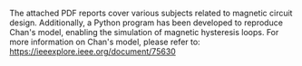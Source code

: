 The attached PDF reports cover various subjects related to magnetic circuit design. Additionally, a Python program has been developed to reproduce Chan's model, enabling the simulation of magnetic hysteresis loops. For more information on Chan's model, please refer to: https://ieeexplore.ieee.org/document/75630

